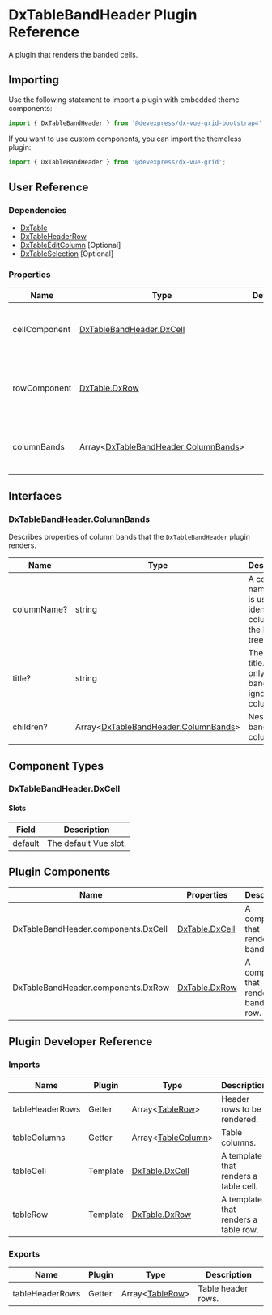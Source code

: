 # DxTableBandHeader Plugin Reference

A plugin that renders the banded cells.

## Importing

Use the following statement to import a plugin with embedded theme components:

```js
import { DxTableBandHeader } from '@devexpress/dx-vue-grid-bootstrap4';
```

If you want to use custom components, you can import the themeless plugin:

```js
import { DxTableBandHeader } from '@devexpress/dx-vue-grid';
```

## User Reference

### Dependencies

- [DxTable](table.md)
- [DxTableHeaderRow](table-header-row.md)
- [DxTableEditColumn](table-edit-column.md) [Optional]
- [DxTableSelection](table-selection.md) [Optional]

### Properties

Name | Type | Default | Description
-----|------|---------|------------
cellComponent | [DxTableBandHeader.DxCell](#dxtablebandheaderdxcell) | | A component that renders a band cell.
rowComponent | [DxTable.DxRow](table.md#dxtabledxrow) | | A component that renders a band cells' row.
columnBands | Array&lt;[DxTableBandHeader.ColumnBands](#dxtablebandheadercolumnbands)&gt; | | Column bands for multi-level table header.

## Interfaces

### DxTableBandHeader.ColumnBands

Describes properties of column bands that the `DxTableBandHeader` plugin renders.

Name | Type | Description
-----|------------|------------
columnName? | string | A column name that is used to identify a column in the bands tree.
title? | string | The band's title. Used only for bands and ignored for columns.
children? | Array&lt;[DxTableBandHeader.ColumnBands](#dxtablebandheadercolumnbands)&gt; | Nested bands and columns.

## Component Types

### DxTableBandHeader.DxCell

#### Slots

Field | Description
------|------------
default | The default Vue slot.

## Plugin Components

Name | Properties | Description
-----|------------|------------
DxTableBandHeader.components.DxCell | [DxTable.DxCell](table.md#dxtabledxcell) | A component that renders a band cell.
DxTableBandHeader.components.DxRow | [DxTable.DxRow](table.md#dxtabledxrow) | A component that renders a band cells' row.

## Plugin Developer Reference

### Imports

Name | Plugin | Type | Description
-----|--------|------|------------
tableHeaderRows | Getter | Array&lt;[TableRow](table.md#tablerow)&gt; | Header rows to be rendered.
tableColumns | Getter | Array&lt;[TableColumn](table.md#tablecolumn)&gt; | Table columns.
tableCell | Template | [DxTable.DxCell](table.md#dxtabledxcell) | A template that renders a table cell.
tableRow | Template | [DxTable.DxRow](table.md#dxtabledxrow) | A template that renders a table row.

### Exports

Name | Plugin | Type | Description
-----|--------|------|------------
tableHeaderRows | Getter | Array&lt;[TableRow](table.md#tablerow)&gt; | Table header rows.
